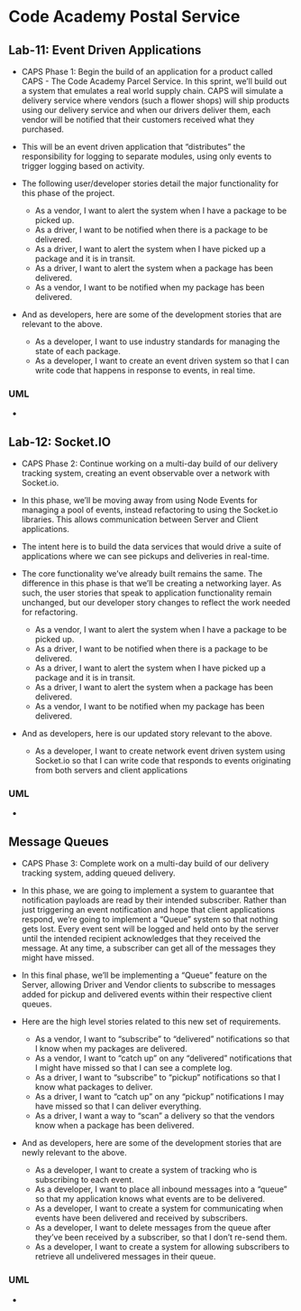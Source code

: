 # Code Academy Postal Service

##  Lab-11: Event Driven Applications
* CAPS Phase 1: Begin the build of an application for a product called CAPS - The Code Academy Parcel Service. In this sprint, we’ll build out a system that emulates a real world supply chain. CAPS will simulate a delivery service where vendors (such a flower shops) will ship products using our delivery service and when our drivers deliver them, each vendor will be notified that their customers received what they purchased.

* This will be an event driven application that “distributes” the responsibility for logging to separate modules, using only events to trigger logging based on activity.

* The following user/developer stories detail the major functionality for this phase of the project.
  * As a vendor, I want to alert the system when I have a package to be picked up.
  * As a driver, I want to be notified when there is a package to be delivered.
  * As a driver, I want to alert the system when I have picked up a package and it is in transit.
  * As a driver, I want to alert the system when a package has been delivered.
  * As a vendor, I want to be notified when my package has been delivered.
  
* And as developers, here are some of the development stories that are relevant to the above.
  * As a developer, I want to use industry standards for managing the state of each package.
  * As a developer, I want to create an event driven system so that I can write code that happens in response to events, in real time.

### UML
* 

## Lab-12: Socket.IO
* CAPS Phase 2: Continue working on a multi-day build of our delivery tracking system, creating an event observable over a network with Socket.io.

* In this phase, we’ll be moving away from using Node Events for managing a pool of events, instead refactoring to using the Socket.io libraries. This allows communication between Server and Client applications.

* The intent here is to build the data services that would drive a suite of applications where we can see pickups and deliveries in real-time.

* The core functionality we’ve already built remains the same. The difference in this phase is that we’ll be creating a networking layer. As such, the user stories that speak to application functionality remain unchanged, but our developer story changes to reflect the work needed for refactoring.
  * As a vendor, I want to alert the system when I have a package to be picked up.
  * As a driver, I want to be notified when there is a package to be delivered.
  * As a driver, I want to alert the system when I have picked up a package and it is in transit.
  * As a driver, I want to alert the system when a package has been delivered.
  * As a vendor, I want to be notified when my package has been delivered.
 
* And as developers, here is our updated story relevant to the above.
  * As a developer, I want to create network event driven system using Socket.io so that I can write code that responds to events originating from both servers and client applications
 
 ### UML
*
 
 ## Message Queues
* CAPS Phase 3: Complete work on a multi-day build of our delivery tracking system, adding queued delivery.

* In this phase, we are going to implement a system to guarantee that notification payloads are read by their intended subscriber. Rather than just triggering an event notification and hope that client applications respond, we’re going to implement a “Queue” system so that nothing gets lost. Every event sent will be logged and held onto by the server until the intended recipient acknowledges that they received the message. At any time, a subscriber can get all of the messages they might have missed.

* In this final phase, we’ll be implementing a “Queue” feature on the Server, allowing Driver and Vendor clients to subscribe to messages added for pickup and delivered events within their respective client queues.

* Here are the high level stories related to this new set of requirements.
  * As a vendor, I want to “subscribe” to “delivered” notifications so that I know when my packages are delivered.
  * As a vendor, I want to “catch up” on any “delivered” notifications that I might have missed so that I can see a complete log.
  * As a driver, I want to “subscribe” to “pickup” notifications so that I know what packages to deliver.
  * As a driver, I want to “catch up” on any “pickup” notifications I may have missed so that I can deliver everything.
  * As a driver, I want a way to “scan” a delivery so that the vendors know when a package has been delivered.

* And as developers, here are some of the development stories that are newly relevant to the above.
  * As a developer, I want to create a system of tracking who is subscribing to each event.
  * As a developer, I want to place all inbound messages into a “queue” so that my application knows what events are to be delivered.
  * As a developer, I want to create a system for communicating when events have been delivered and received by subscribers.
  * As a developer, I want to delete messages from the queue after they’ve been received by a subscriber, so that I don’t re-send them.
  * As a developer, I want to create a system for allowing subscribers to retrieve all undelivered messages in their queue.
 
### UML
* 

